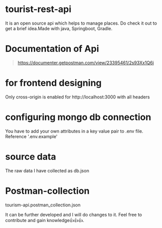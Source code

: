 #   tourist-rest-api
It is an open source api which helps to manage places. Do check it out to get a brief idea.Made with java, Springboot, Gradle.

#   Documentation of Api
> https://documenter.getpostman.com/view/23395461/2s93Xx1Q6i

#   for frontend designing
Only cross-origin is enabled for http://localhost:3000 with all headers

#   configuring mongo db connection 
You have to add your own attributes in a key value pair to .env file. Reference '.env.example'

#   source data
The raw data I have collected as db.json 

#   Postman-collection
tourism-api.postman_collection.json

It can be further developed and I will do changes to it. Feel free to contribute and gain knowledge👍👍👍.
